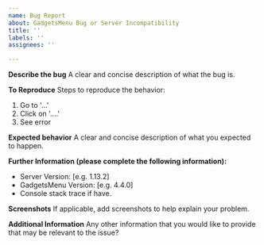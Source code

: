 ```yaml
---
name: Bug Report
about: GadgetsMenu Bug or Server Incompatibility
title: ''
labels: ''
assignees: ''

---
```


**Describe the bug**
A clear and concise description of what the bug is.

**To Reproduce**
Steps to reproduce the behavior:
1. Go to '...'
2. Click on '....'
3. See error

**Expected behavior**
A clear and concise description of what you expected to happen.

**Further Information (please complete the following information):**
 - Server Version: [e.g. 1.13.2]
 - GadgetsMenu Version: [e.g. 4.4.0]
 - Console stack trace if have.

**Screenshots**
If applicable, add screenshots to help explain your problem.

**Additional Information**
Any other information that you would like to provide that may be relevant to the issue?
